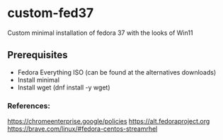 # custom-fed37
Custom minimal installation of fedora 37 with the looks of Win11

## Prerequisites
- Fedora Everything ISO (can be found at the alternatives downloads) 
- Install minimal
- Install wget (dnf install -y wget)


### References:
 https://chromeenterprise.google/policies
 https://alt.fedoraproject.org
 https://brave.com/linux/#fedora-centos-streamrhel
